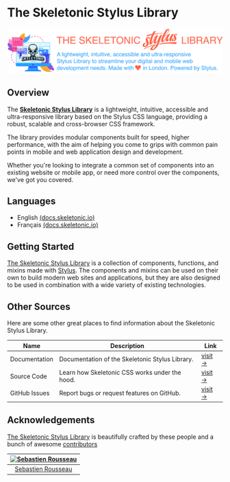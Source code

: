 # The Skeletonic Stylus Library

![Banner representing the Skeletonic Stylus Library](./assets/skeletonic-stylus.svg)

## Overview

The **[Skeletonic Stylus Library](https://github.com/sebastienrousseau/skeletonic-stylus)** is a lightweight, intuitive, accessible and ultra-responsive library based on the Stylus CSS language, providing a robust, scalable and cross-browser CSS framework.

The library provides modular components built for speed, higher performance, with the aim of helping you come to grips with common pain points in mobile and web application design and development.

Whether you're looking to integrate a common set of components into an existing website or mobile app, or need more control over the components, we've got you covered.

## Languages

-  English [(docs.skeletonic.io)](https://docs.skeletonic.io/en/)
-  Français [(docs.skeletonic.io)](https://docs.skeletonic.io/fr/)

## Getting Started

[The Skeletonic Stylus Library](https://skeletonicstylus.com) is a collection of components, functions, and mixins made with [Stylus](https://stylus-lang.com/). The components and mixins can be used on their own to build modern web sites and applications, but they are also designed to be used in combination with a wide variety of existing technologies.

## Other Sources

Here are some other great places to find information about the Skeletonic Stylus Library.

| Name           | Description                                      | Link                                                            |
|----------------|--------------------------------------------------|-----------------------------------------------------------------|
| Documentation       | Documentation of the Skeletonic Stylus Library. | [visit &rarr;](https://docs.skeletonic.io)                          |
| Source Code    | Learn how Skeletonic CSS works under the hood.            | [visit &rarr;](https://github.com/sebastienrousseau/skeletonic-stylus)                  |
| GitHub Issues  | Report bugs or request features on GitHub.       | [visit &rarr;](https://github.com/sebastienrousseau/skeletonic-stylus/issues)           |

## Acknowledgements

[The Skeletonic Stylus Library](https://skeletonicstylus.com) is beautifully crafted by these people and a bunch of awesome [contributors](https://github.com/sebastienrousseau/skeletonic-stylus/graphs/contributors)

[![Sebastien Rousseau](https://avatars0.githubusercontent.com/u/1394998?s=117)](https://sebastienrousseau.co.uk) |
|:---:
[Sebastien Rousseau](https://github.com/sebastienrousseau) |
